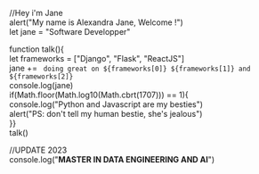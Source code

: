 //Hey i'm Jane                                                                                                      
alert("My name is Alexandra Jane, Welcome !")                                                                      
let jane = "Software Developper"

function talk(){                                                                                                   
    let frameworks = ["Django", "Flask", "ReactJS"]                                                               
    jane += ` doing great on ${frameworks[0]} ${frameworks[1]} and ${frameworks[2]}`                               
    console.log(jane)                                                                                             
    if(Math.floor(Math.log10(Math.cbrt(1707))) == 1){                                                             
        console.log("Python and Javascript are my besties")                                                       
        alert("PS: don\'t tell my human bestie, she\'s jealous")                                                   
    }}                                                                                                               
talk()                                                                                                              

//UPDATE 2023                                                                                                     
console.log("****MASTER IN DATA ENGINEERING AND AI****")
